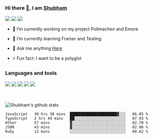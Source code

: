 ### Hi there 👋, I am <a href="https://shubhski.dev/" target="_blank">Shubham</a>

<a href="https://twitter.com/shubhski" target="_blank"><img src="https://img.icons8.com/color/48/000000/twitter.png"/></a>
<a href="https://www.linkedin.com/in/shubhski/" target="_blank"><img src="https://img.icons8.com/fluent/48/000000/linkedin.png"/></a>
<a href="mailto:shubham88ingh@gmail.com"><img src="https://img.icons8.com/ios/48/000000/important-mail.png"/></a>

- 🔭 I’m currently working on  my project Pollmachen and Emore
- 🌱 I’m currently learning Framer and Testing 

- 💬 Ask me anything [Here](https://github.com/shubhsk88/shubhsk88/issues)
- ⚡ Fun fact: I want to be a polyglot 

### Languages and tools


<div>
<img src="https://img.icons8.com/plasticine/48/000000/react.png"/>
<img src="https://img.icons8.com/color/48/000000/graphql.png"/>
<img src="https://img.icons8.com/color/48/000000/javascript.png"/>
<img src="https://img.icons8.com/color/48/000000/mongodb.png"/>
<img src="https://img.icons8.com/color/48/000000/nodejs.png"/>
</div>
<br/>
<br/>


![Shubham's github stats](https://github-readme-stats.vercel.app/api?username=shubhsk88&count_private=true&theme=theme=radical)

<!--START_SECTION:waka-->
```text
JavaScript   30 hrs 38 mins  █████████████████████▓░░░   86.05 % 
TypeScript   2 hrs 49 mins   ██░░░░░░░░░░░░░░░░░░░░░░░   07.93 % 
Other        57 mins         ▓░░░░░░░░░░░░░░░░░░░░░░░░   02.70 % 
JSON         43 mins         ▓░░░░░░░░░░░░░░░░░░░░░░░░   02.06 % 
Ruby         13 mins         ░░░░░░░░░░░░░░░░░░░░░░░░░   00.62 % 
```
<!--END_SECTION:waka-->

